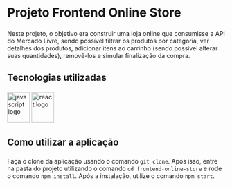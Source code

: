 <h1 align="left">Projeto Frontend Online Store</h1>

###

<p align="left">Neste projeto, o objetivo era construir uma loja online que consumisse a API do Mercado Livre, sendo possível filtrar os produtos por categoria, ver detalhes dos produtos, adicionar itens ao carrinho (sendo possível alterar suas quantidades), removê-los e simular finalização da compra.</p>

###

<h2 align="left">Tecnologias utilizadas</h2>

###

<div align="left">
  <img src="https://cdn.jsdelivr.net/gh/devicons/devicon/icons/javascript/javascript-original.svg" height="70" width="52" alt="javascript logo"  />
  <img src="https://cdn.jsdelivr.net/gh/devicons/devicon/icons/react/react-original.svg" height="70" width="52" alt="react logo"  />
</div>

###

<h2 align="left">Como utilizar a aplicação</h2>

###

Faça o clone da aplicação usando o comando `git clone`. Após isso, entre na pasta do projeto utilizando o comando `cd frontend-online-store` e rode o comando `npm install`. Após a instalação, utilize o comando `npm start`.

###
